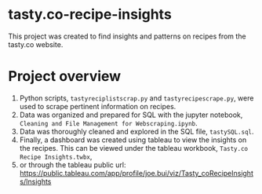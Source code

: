 # tasty.co-recipe-insights

This project was created to find insights and patterns on recipes from the tasty.co website. 


# Project overview 

1. Python scripts, `tastyreciplistscrap.py` and `tastyrecipescrape.py`, were used to scrape pertinent information on recipes.
2. Data was organized and prepared for SQL with the jupyter notebook, `Cleaning and File Management for Webscraping.ipynb`.
3. Data was thoroughly cleaned and explored in the SQL file, `tastySQL.sql`.
4. Finally, a dashboard was created using tableau to view the insights on the recipes. This can be viewed under the tableau workbook, `Tasty.co Recipe Insights.twbx`, 
5. or through the tableau public url: https://public.tableau.com/app/profile/joe.bui/viz/Tasty_coRecipeInsights/Insights
